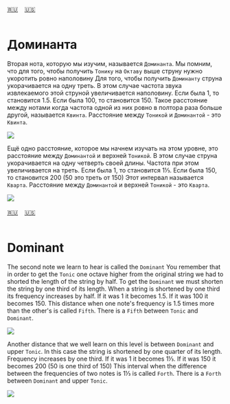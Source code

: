 <span id="ru"><a href='#ru'>🇷🇺</a> &nbsp;&nbsp;&nbsp;<a href='#en'>🇺🇸</a> &nbsp;&nbsp;&nbsp;</span><br><br>
# Доминанта

Вторая нота, которую мы изучим, называется `Доминанта`.
Мы помним, что для того, чтобы получить `Тонику` на `Октаву` выше струну нужно укоротить ровно наполовину
Для того, чтобы получить `Доминанту` струна укорачивается на одну треть. В этом случае частота звука извлекаемого этой струной увеличивается наполовину. Если была 1, то становится 1.5. Если была 100, то становится 150.
Такое расстояние между нотами когда частота одной из них ровно в полтора раза больше другой, называется `Квинта`. Расстояние между `Тоникой` и `Доминантой` - это `Квинта`.

![](https://github.com/stolbitsa/stolbitsa/assets/149964365/795ba3c2-6c95-4480-b857-b2841e9727d0)

Ещё одно расстояние, которое мы начнем изучать на этом уровне, это расстояние между `Доминантой` и верхней `Тоникой`. В этом случае струна укорачивается на одну четверть своей длины.
Частота при этом увеличивается на треть. Если была 1, то становится 1⅓. Если была 150, то становится 200 (50 это треть от 150) 
Этот интервал называется `Кварта`. Расстояние между `Доминантой` и верхней `Тоникой` - это `Кварта`.

![](https://github.com/stolbitsa/stolbitsa/assets/149964365/2eb40fe2-e1ed-4c6b-8ed5-8492bc708f83)<br><br>
<span id="en"><a href='#ru'>🇷🇺</a> &nbsp;&nbsp;&nbsp;<a href='#en'>🇺🇸</a> &nbsp;&nbsp;&nbsp;</span><br><br>
# Dominant

The second note we learn to hear is called the `Dominant`
You remember that in order to get the `Tonic` one octave higher from the original string we had to shorted the length of the string by half.
To get the `Dominant` we must shorten the string by one third of its length. When a string is shortened by one third its frequency increases by half. If it was 1 it becomes 1.5. If it was 100 it becomes 150.
This distance when one note's frequency is 1.5 times more than the other's is called `Fifth`. There is a `Fifth` between `Tonic` and `Dominant`.

![](https://github.com/stolbitsa/stolbitsa/assets/149964365/795ba3c2-6c95-4480-b857-b2841e9727d0)

Another distance that we well learn on this level is between `Dominant` and upper `Tonic`. In this case the string is shortened by one quarter of its length. 
Frequency increases by one third. If it was 1 it becomes 1⅓. If it was 150 it becomes 200 (50 is one third of 150)
This interval when the difference between the frequencies of two notes is 1⅓ is called `Forth`. There is a `Forth` between `Dominant` and upper `Tonic`.

![](https://github.com/stolbitsa/stolbitsa/assets/149964365/2eb40fe2-e1ed-4c6b-8ed5-8492bc708f83)<br><br>
